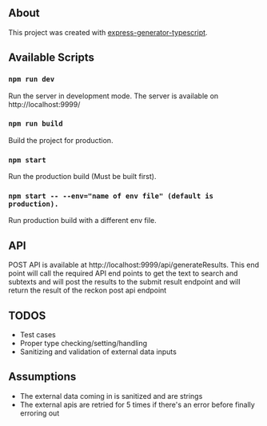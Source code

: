 ## About

This project was created with [express-generator-typescript](https://github.com/seanpmaxwell/express-generator-typescript).

## Available Scripts

### `npm run dev`

Run the server in development mode. The server is available on http://localhost:9999/

### `npm run build`

Build the project for production.

### `npm start`

Run the production build (Must be built first).

### `npm start -- --env="name of env file" (default is production).`

Run production build with a different env file.

## API

POST API is available at http://localhost:9999/api/generateResults. This end point will call the required API end points to get the text to search and subtexts and will post the results to the submit result endpoint and will return the result of the reckon post api endpoint

## TODOS

- Test cases
- Proper type checking/setting/handling
- Sanitizing and validation of external data inputs

## Assumptions

- The external data coming in is sanitized and are strings
- The external apis are retried for 5 times if there's an error before finally erroring out
